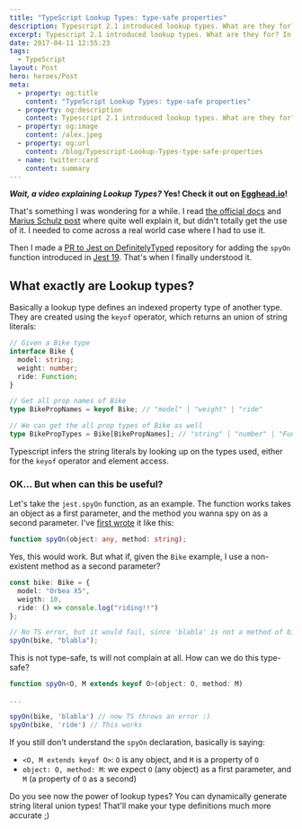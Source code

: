 ```yaml
---
title: "TypeScript Lookup Types: type-safe properties"
description: Typescript 2.1 introduced lookup types. What are they for? In which cases are they useful?
excerpt: Typescript 2.1 introduced lookup types. What are they for? In which cases are they useful?
date: 2017-04-11 12:55:23
tags:
  - TypeScript
layout: Post
hero: heroes/Post
meta:
  - property: og:title
    content: "TypeScript Lookup Types: type-safe properties"
  - property: og:description
    content: Typescript 2.1 introduced lookup types. What are they for? In which cases are they useful?
  - property: og:image
    content: /alex.jpeg
  - property: og:url
    content: /blog/Typescript-Lookup-Types-type-safe-properties
  - name: twitter:card
    content: summary
---
```


**_Wait, a video explaining Lookup Types?_ Yes! Check it out on [Egghead.io](https://egghead.io/instructors/alex-jover-morales)!**

That's something I was wondering for a while. I read [the official docs](https://www.typescriptlang.org/docs/handbook/release-notes/typescript-2-1.html) and [Marius Schulz post](https://blog.mariusschulz.com/2017/01/06/typescript-2-1-keyof-and-lookup-types) where quite well explain it, but didn't totally get the use of it. I needed to come across a real world case where I had to use it.

Then I made a [PR to Jest on DefinitelyTyped](https://github.com/DefinitelyTyped/DefinitelyTyped/pull/14867) repository for adding the `spyOn` function introduced in [Jest 19](https://facebook.github.io/jest/). That's when I finally understood it.

## What exactly are Lookup types?

Basically a lookup type defines an indexed property type of another type. They are created using the `keyof` operator, which returns an union of string literals:

```typescript
// Given a Bike type
interface Bike {
  model: string;
  weight: number;
  ride: Function;
}

// Get all prop names of Bike
type BikePropNames = keyof Bike; // "model" | "weight" | "ride"

// We can get the all prop types of Bike as well
type BikePropTypes = Bike[BikePropNames]; // "string" | "number" | "Function"
```

Typescript infers the string literals by looking up on the types used, either for the `keyof` operator and element access.

### OK... But when can this be useful?

Let's take the `jest.spyOn` function, as an example. The function works takes an object as a first parameter, and the method you wanna spy on as a second parameter. I've [first wrote](https://github.com/DefinitelyTyped/DefinitelyTyped/pull/14867/commits/46f23ff159f5944f09d366b4385b4df9bcef3ed2) it like this:

```typescript
function spyOn(object: any, method: string);
```

Yes, this would work. But what if, given the `Bike` example, I use a non-existent method as a second parameter?

```typescript
const bike: Bike = {
  model: "Orbea X5",
  weigth: 10,
  ride: () => console.log("riding!!")
};

// No TS error, but it would fail, since 'blabla' is not a method of bike
spyOn(bike, "blabla");
```

This is not type-safe, ts will not complain at all. How can we do this type-safe?

```typescript
function spyOn<O, M extends keyof O>(object: O, method: M)

...

spyOn(bike, 'blabla') // now TS throws an error :)
spyOn(bike, 'ride') // This works
```

If you still don't understand the `spyOn` declaration, basically is saying:

- `<O, M extends keyof O>`: `O` is any object, and `M` is a property of `O`
- `object: O, method: M`: we expect `O` (any object) as a first parameter, and `M` (a property of `O` as a second)

Do you see now the power of lookup types? You can dynamically generate string literal union types! That'll make your type definitions much more accurate ;)
